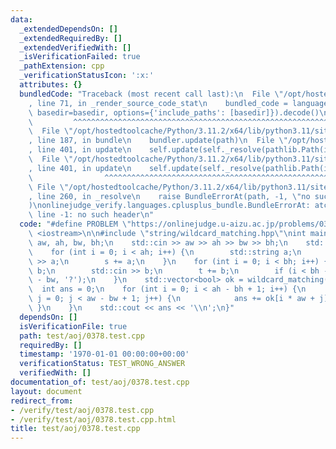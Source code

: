 ```yaml
---
data:
  _extendedDependsOn: []
  _extendedRequiredBy: []
  _extendedVerifiedWith: []
  _isVerificationFailed: true
  _pathExtension: cpp
  _verificationStatusIcon: ':x:'
  attributes: {}
  bundledCode: "Traceback (most recent call last):\n  File \"/opt/hostedtoolcache/Python/3.11.2/x64/lib/python3.11/site-packages/onlinejudge_verify/documentation/build.py\"\
    , line 71, in _render_source_code_stat\n    bundled_code = language.bundle(stat.path,\
    \ basedir=basedir, options={'include_paths': [basedir]}).decode()\n          \
    \         ^^^^^^^^^^^^^^^^^^^^^^^^^^^^^^^^^^^^^^^^^^^^^^^^^^^^^^^^^^^^^^^^^^^^^^^^^^^^^^^^^\n\
    \  File \"/opt/hostedtoolcache/Python/3.11.2/x64/lib/python3.11/site-packages/onlinejudge_verify/languages/cplusplus.py\"\
    , line 187, in bundle\n    bundler.update(path)\n  File \"/opt/hostedtoolcache/Python/3.11.2/x64/lib/python3.11/site-packages/onlinejudge_verify/languages/cplusplus_bundle.py\"\
    , line 401, in update\n    self.update(self._resolve(pathlib.Path(included), included_from=path))\n\
    \  File \"/opt/hostedtoolcache/Python/3.11.2/x64/lib/python3.11/site-packages/onlinejudge_verify/languages/cplusplus_bundle.py\"\
    , line 401, in update\n    self.update(self._resolve(pathlib.Path(included), included_from=path))\n\
    \                ^^^^^^^^^^^^^^^^^^^^^^^^^^^^^^^^^^^^^^^^^^^^^^^^^^^^^^^^^\n \
    \ File \"/opt/hostedtoolcache/Python/3.11.2/x64/lib/python3.11/site-packages/onlinejudge_verify/languages/cplusplus_bundle.py\"\
    , line 260, in _resolve\n    raise BundleErrorAt(path, -1, \"no such header\"\
    )\nonlinejudge_verify.languages.cplusplus_bundle.BundleErrorAt: atcoder/convolution.hpp:\
    \ line -1: no such header\n"
  code: "#define PROBLEM \"https://onlinejudge.u-aizu.ac.jp/problems/0378\"\n#include\
    \ <iostream>\n\n#include \"string/wildcard_matching.hpp\"\nint main() {\n    int\
    \ aw, ah, bw, bh;\n    std::cin >> aw >> ah >> bw >> bh;\n    std::string s, t;\n\
    \    for (int i = 0; i < ah; i++) {\n        std::string a;\n        std::cin\
    \ >> a;\n        s += a;\n    }\n    for (int i = 0; i < bh; i++) {\n        std::string\
    \ b;\n        std::cin >> b;\n        t += b;\n        if (i < bh - 1) t += std::string(aw\
    \ - bw, '?');\n    }\n    std::vector<bool> ok = wildcard_matching(s, t);\n  \
    \  int ans = 0;\n    for (int i = 0; i < ah - bh + 1; i++) {\n        for (int\
    \ j = 0; j < aw - bw + 1; j++) {\n            ans += ok[i * aw + j];\n       \
    \ }\n    }\n    std::cout << ans << '\\n';\n}"
  dependsOn: []
  isVerificationFile: true
  path: test/aoj/0378.test.cpp
  requiredBy: []
  timestamp: '1970-01-01 00:00:00+00:00'
  verificationStatus: TEST_WRONG_ANSWER
  verifiedWith: []
documentation_of: test/aoj/0378.test.cpp
layout: document
redirect_from:
- /verify/test/aoj/0378.test.cpp
- /verify/test/aoj/0378.test.cpp.html
title: test/aoj/0378.test.cpp
---
```

